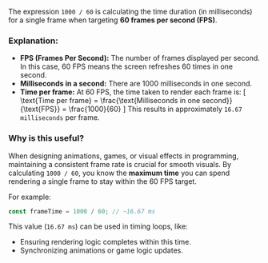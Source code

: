 The expression `1000 / 60` is calculating the time duration (in milliseconds) for a single frame when targeting **60 frames per second (FPS)**.

### Explanation:

- **FPS (Frames Per Second):** The number of frames displayed per second. In this case, 60 FPS means the screen refreshes 60 times in one second.
- **Milliseconds in a second:** There are 1000 milliseconds in one second.
- **Time per frame:** At 60 FPS, the time taken to render each frame is:
  \[
  \text{Time per frame} = \frac{\text{Milliseconds in one second}}{\text{FPS}} = \frac{1000}{60}
  \]
  This results in approximately `16.67 milliseconds` per frame.

### Why is this useful?

When designing animations, games, or visual effects in programming, maintaining a consistent frame rate is crucial for smooth visuals. By calculating `1000 / 60`, you know the **maximum time** you can spend rendering a single frame to stay within the 60 FPS target.

For example:

```javascript
const frameTime = 1000 / 60; // ~16.67 ms
```

This value (`16.67 ms`) can be used in timing loops, like:

- Ensuring rendering logic completes within this time.
- Synchronizing animations or game logic updates.
